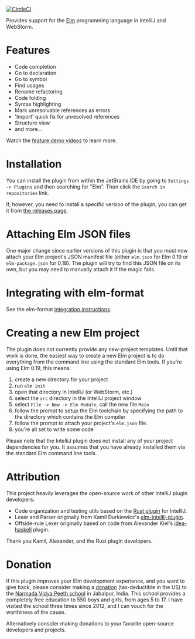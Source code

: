 [![CircleCI](https://circleci.com/gh/klazuka/intellij-elm.svg?style=svg)](https://circleci.com/gh/klazuka/intellij-elm)

Provides support for the [Elm](http://elm-lang.org) programming language in IntelliJ and WebStorm.


# Features 

* Code completion
* Go to declaration
* Go to symbol
* Find usages
* Rename refactoring
* Code folding
* Syntax highlighting
* Mark unresolvable references as errors
* 'Import' quick fix for unresolved references
* Structure view
* and more...

Watch the [feature demo videos](https://klazuka.github.io/intellij-elm/) to learn more.


# Installation

You can install the plugin from within the JetBrains IDE by going to `Settings -> Plugins` and then searching for "Elm". Then click the `Search in repositories` link.

If, however, you need to install a specific version of the plugin, you can get it from [the releases page](https://github.com/klazuka/intellij-elm/releases).


# Attaching Elm JSON files

One major change since earlier versions of this plugin is that you must now attach your Elm project's JSON manifest
file (either `elm.json` for Elm 0.19 or `elm-package.json` for 0.18). The plugin will try to find this JSON file 
on its own, but you may need to manually attach it if the magic fails.


# Integrating with elm-format

See the elm-format [integration instructions](https://github.com/klazuka/intellij-elm/blob/master/docs/elm-format/setup.md).


# Creating a new Elm project

The plugin does not currently provide any new-project templates. Until that work is done, the easiest way to create a new
Elm project is to do everything from the command line using the standard Elm tools. If you're using Elm 0.19, this means:

1. create a new directory for your project
1. run `elm init`
1. open that directory in IntelliJ (or WebStorm, etc.)
1. select the `src` directory in the IntelliJ project window
1. select `File -> New -> Elm Module`, call the new file `Main`
1. follow the prompt to setup the Elm toolchain by specifying the path to the directory which contains the Elm compiler
1. follow the prompt to attach your project's `elm.json` file.
1. you're all set to write some code

Please note that the IntelliJ plugin does not install any of your project dependencies for you. It assumes that you have
already installed them via the standard Elm command line tools.


# Attribution

This project heavily leverages the open-source work of other IntelliJ plugin developers:

* Code organization and testing utils based on the [Rust plugin](https://github.com/intellij-rust/intellij-rust) for IntelliJ. 
* Lexer and Parser originally from Kamil Durkiewicz's [elm-intellij-plugin](https://github.com/durkiewicz/elm-plugin).
* Offside-rule Lexer originally based on code from Alexander Kiel's [idea-haskell](https://github.com/alexanderkiel/idea-haskell) plugin.

Thank you Kamil, Alexander, and the Rust plugin developers.


# Donation

If this plugin improves your Elm development experience, and you want to give back, please consider making a [donation](http://www.brahmrishiyoga.org/donate) (tax-deductible in the US) to the [Narmada Vidya Peeth school](http://www.brahmrishiyoga.org/jabalpur_school/photo_gallery) in Jabalpur, India. This school provides a completely free education to 550 boys and girls, from ages 5 to 17. I have visited the school three times since 2012, and I can vouch for the worthiness of the cause.

Alternatively consider making donations to your favorite open-source developers and projects.
